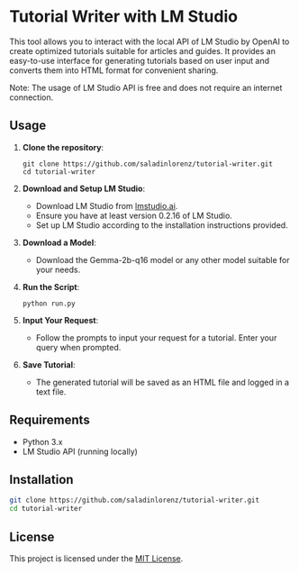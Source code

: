 # Tutorial Writer with LM Studio

This tool allows you to interact with the local API of LM Studio by OpenAI to create optimized tutorials suitable for articles and guides. It provides an easy-to-use interface for generating tutorials based on user input and converts them into HTML format for convenient sharing.

Note: The usage of LM Studio API is free and does not require an internet connection.

## Usage

1. **Clone the repository**: 
   ```
   git clone https://github.com/saladinlorenz/tutorial-writer.git
   cd tutorial-writer
   ```

2. **Download and Setup LM Studio**:
   - Download LM Studio from [lmstudio.ai](https://lmstudio.ai).
   - Ensure you have at least version 0.2.16 of LM Studio.
   - Set up LM Studio according to the installation instructions provided.

3. **Download a Model**:
   - Download the Gemma-2b-q16 model or any other model suitable for your needs.

4. **Run the Script**: 
   ```
   python run.py
   ```

5. **Input Your Request**: 
   - Follow the prompts to input your request for a tutorial. Enter your query when prompted.

6. **Save Tutorial**: 
   - The generated tutorial will be saved as an HTML file and logged in a text file.

## Requirements

- Python 3.x
- LM Studio API (running locally)

   

## Installation

```bash
git clone https://github.com/saladinlorenz/tutorial-writer.git
cd tutorial-writer
```

## License

This project is licensed under the [MIT License](LICENSE).

